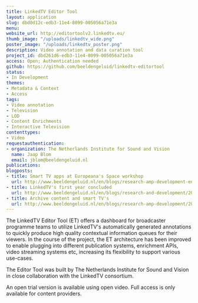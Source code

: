 ```yaml
---
title: LinkedTV Editor Tool
layout: application
slug: dbd0d12c-edb3-11e4-8099-005056a71e3a
menu: 
website_url: http://editortoolv2.linkedtv.eu/
thumb_image: "/uploads/linkedtv_wide.png"
poster_image: "/uploads/linkedtv_poster.png"
description: Video annotation and data curation tool
project_id: dbd261d6-edb3-11e4-8099-005056a71e3a
access: Open; Authentication needed
github: https://github.com/beeldengeluid/linkedtv-editortool
status:
- In Development
themes:
- Metadata & Context
- Access
tags:
- Video annotation
- Television
- LOD
- Content Enrichments
- Interactive Television
contenttypes:
- Video
requestauthentication:
- organization: The Netherlands Institute for Sound and Vision
  name: Jaap Blom
  email: jblom@beeldengeluid.nl
publications: 
blogposts:
- title: Smart TV apps at Europeana's Space workshop
  url: http://www.beeldengeluid.nl/en/blogs/research-amp-development-en/201503/smart-tv-apps-europeana-space-workshop
- title: LinkedTV's first year concluded
  url: http://www.beeldengeluid.nl/en/blogs/research-and-development/201302/linkedtvs-first-year-concluded
- title: Archive content and smart TV's
  url: http://www.beeldengeluid.nl/en/blogs/research-amp-development/201310/archive-content-and-smart-tvs
---
```


The LinkedTV Editor Tool (ET) offers a dashboard for broadcaster programme teams to utilize LinkedTV's automatically generated annotations to quickly produce high quality contextual information queues for their viewers. In the course of the project, the ET architecture has been improved to enable plugging into different publication systems, enrichment APIs, video streaming systems etc, increasing its flexibility to support various use-cases.

The Editor Tool was built by The Netherlands Institute for Sound and Vision in close collaboration with the LinkedTV consortium.

An open trial version is available using open video. Full access is only available for content providers.
